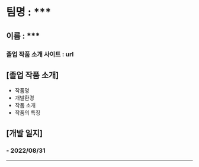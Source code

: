# 팀명 : ***
## 이름 : ***
### 졸업 작품 소개 사이트 : url


## [졸업 작품 소개]
 - 작품명
 - 개발환경
 - 작품 소개
 - 작품의 특징


## [개발 일지]
### - 2022/08/31
  ***
